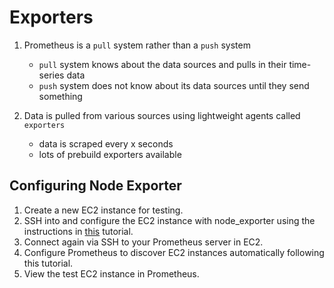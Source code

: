 # Exporters

1. Prometheus is a `pull` system rather than a `push` system
    - `pull` system knows about the data sources and pulls in their time-series data
    - `push` system does not know about its data sources until they send something

2. Data is pulled from various sources using lightweight agents called `exporters`
    - data is scraped every x seconds
    - lots of prebuild exporters available

## Configuring Node Exporter

1. Create a new EC2 instance for testing.
2. SSH into and configure the EC2 instance with node_exporter using the instructions in [this](https://codewizardly.com/prometheus-on-aws-ec2-part2) tutorial.
3. Connect again via SSH to your Prometheus server in EC2.
4. Configure Prometheus to discover EC2 instances automatically following this tutorial.
5. View the test EC2 instance in Prometheus.